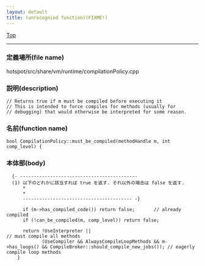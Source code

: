```yaml
---
layout: default
title: (unrecognied function)(FIXME!)
---
```

[Top](../index.html)

--- 
### 定義場所(file name)
hotspot/src/share/vm/runtime/compilationPolicy.cpp
### 説明(description)

```
// Returns true if m must be compiled before executing it
// This is intended to force compiles for methods (usually for
// debugging) that would otherwise be interpreted for some reason.
```

### 名前(function name)
```
bool CompilationPolicy::must_be_compiled(methodHandle m, int comp_level) {
```

### 本体部(body)
```
  {- -------------------------------------------
  (1) 以下のどれかに該当すれば true を返す. それ以外の場合は false を返す.
      * 
      * 
      ---------------------------------------- -}

	  if (m->has_compiled_code()) return false;       // already compiled
	  if (!can_be_compiled(m, comp_level)) return false;
	
	  return !UseInterpreter ||                                              // must compile all methods
	         (UseCompiler && AlwaysCompileLoopMethods && m->has_loops() && CompileBroker::should_compile_new_jobs()); // eagerly compile loop methods
	}
	
```


